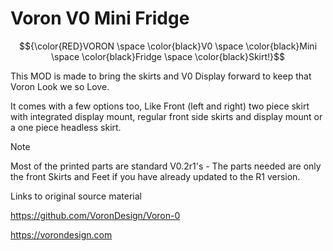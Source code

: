 # Voron V0 Mini Fridge
 
 $${\color{RED}VORON \space \color{black}V0 \space \color{black}Mini \space \color{black}Fridge \space \color{black}Skirt!}$$




This MOD is made to bring the skirts and V0 Display forward to keep that Voron Look we so Love.

It comes with a few options too, Like Front (left and right) two piece skirt with integrated display mount, regular front side skirts and display mount or a one piece headless skirt.



 > [!NOTE]
> Most of the printed parts are standard V0.2r1's - The parts needed are only the front Skirts and Feet if you have already updated to the R1 version.



 Links to original source material

https://github.com/VoronDesign/Voron-0

https://vorondesign.com





